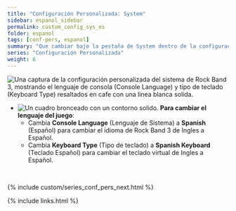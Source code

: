 ```yaml
---
title: "Configuración Personalizada: System"
sidebar: espanol_sidebar
permalink: custom_config_sys_es
folder: espanol
tags: [conf-pers, espanol]
summary: "Que cambiar bajo la pestaña de System dentro de la configuración personalizada de RPCS3"
series: "Configuración Personalizada"
weight: 6
---
```


![Una captura de la configuración personalizada del sistema de Rock Band 3, mostrando el lenguaje de consola (Console Language) y tipo de teclado (Keyboard Type) resaltados en cafe con una linea blanca solida.](https://carlmylo.github.io/docu-rpcs3/images/cust/system.png "System")

* ![Un cuadro bronceado con un contorno solido.](https://carlmylo.github.io/docu-rpcs3/images/cust/smalltan.png "Cuadro bronceado") **Para cambiar el lenguaje del juego**: 
	* Cambia **Console Language** (Lenguaje de Sistema) a **Spanish** (Español) para cambiar el idioma de Rock Band 3 de Ingles a Español.
	* Cambia **Keyboard Type** (Tipo de teclado) a **Spanish Keyboard** (Teclado Español) para cambiar el teclado virtual de Ingles a Español.

<br/>

{% include custom/series_conf_pers_next.html %}

{% include links.html %}